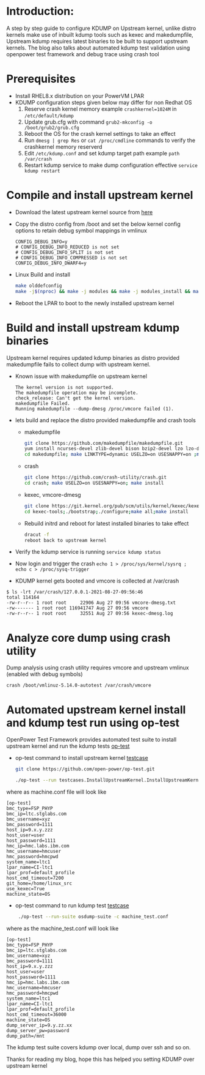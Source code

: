 # Introduction:
A step by step guide to configure KDUMP on Upstream kernel, unlike distro kernels make use of inbuilt kdump tools such as kexec and makedumpfile, Upstream kdump requires latest binaries to be built to support upstream kernels. The blog also talks about automated kdump test validation using openpower test framework and debug trace using crash tool


# Prerequisites
* Install RHEL8.x distribution on your PowerVM LPAR 
* KDUMP configuration steps given below may differ for non Redhat OS
    1. Reserve crash kernel memory example `crashkernel=1024M` in `/etc/default/kdump`
    2. Update grub.cfg with command `grub2-mkconfig -o /boot/grub2/grub.cfg`
    3. Reboot the OS for the crash kernel settings to take an effect
    4. Run `dmesg | grep Res` or `cat /proc/cmdline` commands to verify the crashkernel memory reserverd
    5. Edit `/etc/kdump.conf` and set kdump target path example `path /var/crash`
    6. Restart kdump service to make dump configuration effective `service kdump restart`

# Compile and install upstream kernel

* Download the latest upstream kernel source from [here](https://git.kernel.org/pub/scm/linux/kernel/git/torvalds/linux.git) 
* Copy the distro config from /boot and set the below kernel config options to retain debug symbol mappings in vmlinux

  ```
  CONFIG_DEBUG_INFO=y
  # CONFIG_DEBUG_INFO_REDUCED is not set
  # CONFIG_DEBUG_INFO_SPLIT is not set
  # CONFIG_DEBUG_INFO_COMPRESSED is not set
  CONFIG_DEBUG_INFO_DWARF4=y
  ```
* Linux Build and install

  ```bash
  make olddefconfig
  make -j$(nproc) && make -j modules && make -j modules_install && make install
  ```
* Reboot the LPAR to boot to the newly installed upstream kernel

# Build and install upstream kdump binaries

Upstream kernel requires updated kdump binaries as distro provided makedumpfile fails to collect dump with upstream kernel.

* Known issue with makedumpfile on upstream kernel
    ```
    The kernel version is not supported.
    The makedumpfile operation may be incomplete.
    check_release: Can't get the kernel version.
    makedumpfile Failed.
    Running makedumpfile --dump-dmesg /proc/vmcore failed (1).
    ```
* lets build and replace the distro provided makedumpfile and crash tools

  * makedumpfile
     ```bash
     git clone https://github.com/makedumpfile/makedumpfile.git
     yum install ncurses-devel zlib-devel bison bzip2-devel lzo lzo-devel snappy-devel 
     cd makedumpfile; make LINKTYPE=dynamic USELZO=on USESNAPPY=on ;make install
     ```
  * crash
    ```bash
    git clone https://github.com/crash-utility/crash.git
    cd crash; make USELZO=on USESNAPPY=on; make install
    ```
  * kexec, vmcore-dmesg
     ```bash
     git clone https://git.kernel.org/pub/scm/utils/kernel/kexec/kexec-tools.git
     cd kexec-tools;./bootstrap;./configure;make all;make install
     ```
  * Rebuild initrd and reboot for latest installed binaries to take effect
     ```bash
     dracut -f
     reboot back to upstream kernel
     ```
* Verify the kdump service is running `service kdump status`
* Now login and trigger the crash `echo 1 > /proc/sys/kernel/sysrq ; echo c > /proc/sysq-trigger`
* KDUMP kernel gets booted and vmcore is collected at /var/crash 
```
$ ls -lrt /var/crash/127.0.0.1-2021-08-27-09:56:46
total 114164
-rw-r--r-- 1 root root     22906 Aug 27 09:56 vmcore-dmesg.txt
-rw------- 1 root root 116941747 Aug 27 09:56 vmcore
-rw-r--r-- 1 root root     32551 Aug 27 09:56 kexec-dmesg.log
```

# Analyze core dump using crash utility
Dump analysis using crash utility requires vmcore and upstream vmlinux (enabled with debug symbols)

```
crash /boot/vmlinuz-5.14.0-autotest /var/crash/vmcore
```

# Automated upstream kernel install and kdump test run using op-test 
OpenPower Test Framework provides automated test suite to install upstream kernel and run the kdump tests [op-test](https://github.com/open-power/op-test)

* op-test command to install upstream kernel [testcase](https://github.com/open-power/op-test/blob/master/testcases/InstallUpstreamKernel.py)

   ```bash
   git clone https://github.com/open-power/op-test.git 

   ./op-test --run testcases.InstallUpstreamKernel.InstallUpstreamKernel --git-repo=https://git.kernel.org/pub/scm/linux/kernel/git/torvalds/linux.git --git-branch=master --git-repoconfigpath=kernelconfig -c ./machine.conf
   ```
where as machine.conf file will look like

```
[op-test]
bmc_type=FSP_PHYP
bmc_ip=ltc.stglabs.com
bmc_username=xyz
bmc_password=1111
host_ip=9.x.y.zzz
host_user=user
host_password=1111
hmc_ip=hmc.labs.ibm.com
hmc_username=hmcuser
hmc_password=hmcpwd
system_name=ltc1
lpar_name=CI-ltc1
lpar_prof=default_profile
host_cmd_timeout=7200
git_home=/home/linux_src
use_kexec=True
machine_state=OS
```

* op-test command to run kdump test [testcase](https://github.com/open-power/op-test/blob/master/testcases/PowerNVDump.py)
   ```bash
    ./op-test --run-suite osdump-suite -c machine_test.conf
   ```
where as the machine_test.conf will look like
```
[op-test]
bmc_type=FSP_PHYP
bmc_ip=ltc.stglabs.com
bmc_username=xyz
bmc_password=1111
host_ip=9.x.y.zzz
host_user=user
host_password=1111
hmc_ip=hmc.labs.ibm.com
hmc_username=hmcuser
hmc_password=hmcpwd
system_name=ltc1
lpar_name=CI-ltc1
lpar_prof=default_profile
host_cmd_timeout=36000
machine_state=OS
dump_server_ip=9.y.zz.xx
dump_server_pw=password
dump_path=/mnt
```
The kdump test suite covers kdump over local, dump over ssh and so on.

Thanks for reading my blog, hope this has helped you setting KDUMP over upstream kernel
